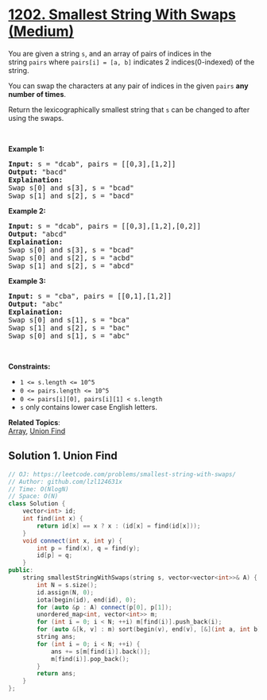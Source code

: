 # [1202. Smallest String With Swaps (Medium)](https://leetcode.com/problems/smallest-string-with-swaps/)

<p>You are given a string <code>s</code>, and an array of pairs of indices in the string&nbsp;<code>pairs</code>&nbsp;where&nbsp;<code>pairs[i] =&nbsp;[a, b]</code>&nbsp;indicates 2 indices(0-indexed) of the string.</p>

<p>You can&nbsp;swap the characters at any pair of indices in the given&nbsp;<code>pairs</code>&nbsp;<strong>any number of times</strong>.</p>

<p>Return the&nbsp;lexicographically smallest string that <code>s</code>&nbsp;can be changed to after using the swaps.</p>

<p>&nbsp;</p>
<p><strong>Example 1:</strong></p>

<pre><strong>Input:</strong> s = "dcab", pairs = [[0,3],[1,2]]
<strong>Output:</strong> "bacd"
<strong>Explaination:</strong> 
Swap s[0] and s[3], s = "bcad"
Swap s[1] and s[2], s = "bacd"
</pre>

<p><strong>Example 2:</strong></p>

<pre><strong>Input:</strong> s = "dcab", pairs = [[0,3],[1,2],[0,2]]
<strong>Output:</strong> "abcd"
<strong>Explaination: </strong>
Swap s[0] and s[3], s = "bcad"
Swap s[0] and s[2], s = "acbd"
Swap s[1] and s[2], s = "abcd"</pre>

<p><strong>Example 3:</strong></p>

<pre><strong>Input:</strong> s = "cba", pairs = [[0,1],[1,2]]
<strong>Output:</strong> "abc"
<strong>Explaination: </strong>
Swap s[0] and s[1], s = "bca"
Swap s[1] and s[2], s = "bac"
Swap s[0] and s[1], s = "abc"
</pre>

<p>&nbsp;</p>
<p><strong>Constraints:</strong></p>

<ul>
	<li><code>1 &lt;= s.length &lt;= 10^5</code></li>
	<li><code>0 &lt;= pairs.length &lt;= 10^5</code></li>
	<li><code>0 &lt;= pairs[i][0], pairs[i][1] &lt;&nbsp;s.length</code></li>
	<li><code>s</code>&nbsp;only contains lower case English letters.</li>
</ul>


**Related Topics**:  
[Array](https://leetcode.com/tag/array/), [Union Find](https://leetcode.com/tag/union-find/)

## Solution 1. Union Find

```cpp
// OJ: https://leetcode.com/problems/smallest-string-with-swaps/
// Author: github.com/lzl124631x
// Time: O(NlogN)
// Space: O(N)
class Solution {
    vector<int> id;
    int find(int x) {
        return id[x] == x ? x : (id[x] = find(id[x]));
    }
    void connect(int x, int y) {
        int p = find(x), q = find(y);
        id[p] = q;
    }
public:
    string smallestStringWithSwaps(string s, vector<vector<int>>& A) {
        int N = s.size();
        id.assign(N, 0);
        iota(begin(id), end(id), 0);
        for (auto &p : A) connect(p[0], p[1]);
        unordered_map<int, vector<int>> m;
        for (int i = 0; i < N; ++i) m[find(i)].push_back(i);
        for (auto &[k, v] : m) sort(begin(v), end(v), [&](int a, int b) { return s[a] > s[b]; });
        string ans;
        for (int i = 0; i < N; ++i) {
            ans += s[m[find(i)].back()];
            m[find(i)].pop_back();
        }
        return ans;
    }
};
```